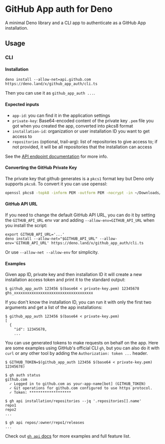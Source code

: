 # GitHub App auth for Deno

A minimal Deno library and a CLI app to authenticate as a GitHub App
installation.

## Usage

### CLI

#### Installation

```shell
deno install --allow-net=api.github.com https://deno.land/x/github_app_auth/cli.ts
```

Then you can use it as `github_app_auth ...`.

#### Expected inputs

- `app-id`: you can find it in the application settings
- `private-key`: Base64-encoded content of the private key `.pem` file you got
  when you created the app, converted into pkcs8 format
- `installation-id`: organization or user installation ID you want to get access
  to
- `repositories` (optional, trail-arg): list of repositories to give access to;
  if not provided, it will be all repositories that the installation can access

See the
[API endpoint documentation](https://docs.github.com/en/rest/reference/apps#create-an-installation-access-token-for-an-app)
for more info.

#### Converting the GitHub Private Key

The private key that github generates is a `pkcs1` format key but Deno only
supports `pkcs8`. To convert it you can use openssl:

```sh
openssl pkcs8 -topk8 -inform PEM -outform PEM -nocrypt -in ~/Downloads/example.2024-11-12.private-key.pem -out private-key.key
```

#### GitHub API URL

If you need to change the default GitHub API URL, you can do it by setting the
`GITHUB_API_URL` env var and adding `--allow-env=GITHUB_API_URL` when you
install the script:

```shell
export GITHUB_API_URL='...'
deno install --allow-net="$GITHUB_API_URL" --allow-env='GITHUB_API_URL' https://deno.land/x/github_app_auth/cli.ts
```

Or use `--allow-net --allow-env` for simplicity.

#### Examples

Given app ID, private key and then installation ID it will create a new
installation access token and print it to the standard output:

```shell
$ github_app_auth 123456 $(base64 < private-key.pem) 12345678
ghs_xxxxxxxxxxxxxxxxxxxxxxxxxxxxxxxxxxxx
```

If you don't know the installation ID, you can run it with only the first two
arguments and get a list of the app installations:

```shell
$ github_app_auth 123456 $(base64 < private-key.pem)
[
  {
    "id": 12345678,
    ...
```

You can use generated tokens to make requests on behalf on the app. Here are
some examples using GitHub's official CLI `gh`, but you can also do it with
`curl` or any other tool by adding the `Authorization: token ...` header.

```shell
$ GITHUB_TOKEN=$(github_app_auth 123456 $(base64 < private-key.pem) 12345678)

$ gh auth status
github.com
  ✓ Logged in to github.com as your-app-name[bot] (GITHUB_TOKEN)
  ✓ Git operations for github.com configured to use https protocol.
  ✓ Token: *******************

$ gh api installation/repositories --jq '.repositories[].name'
repo1
repo2
...

$ gh api repos/:owner/repo1/releases
...
```

Check out [`gh api` docs](https://cli.github.com/manual/gh_api) for more
examples and full feature list.
